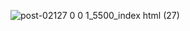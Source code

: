 ![post-02![127 0 0 1_5500_index html (27)](https://github.com/user-attachments/assets/f9eee430-e04f-4628-9c56-74b085ec3a26)
](https://github.com/user-attachments/assets/416bfd19-8ef7-4259-b798-1d2b935631fa)



